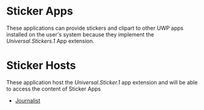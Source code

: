 # Sticker Apps
These applications can provide stickers and clipart to other UWP apps installed on the user's system because they implement the *Universal.Stickers.1* App extension.

# Sticker Hosts
These application host the *Universal.Sticker.1* app extension and will be able to access the content of Sticker Apps
* [Journalist](https://www.microsoft.com/store/apps/9wzdncrdkjj2)